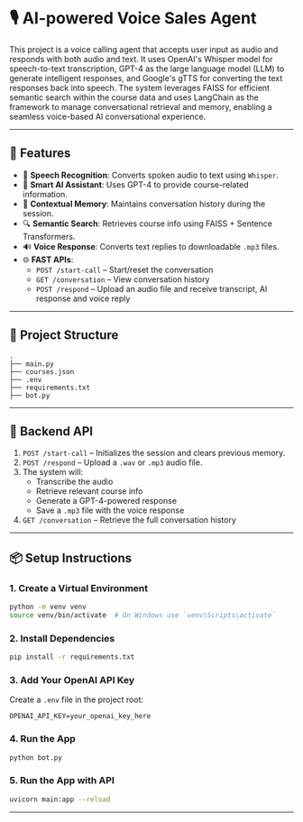 # 🎙️ AI-powered Voice Sales Agent

This project is a voice calling agent that accepts user input as audio and responds with both audio and text. It uses OpenAI's Whisper model for speech-to-text transcription, GPT-4 as the large language model (LLM) to generate intelligent responses, and Google's gTTS for converting the text responses back into speech. The system leverages FAISS for efficient semantic search within the course data and uses LangChain as the framework to manage conversational retrieval and memory, enabling a seamless voice-based AI conversational experience.


---

## 🚀 Features

- 🎤 **Speech Recognition**: Converts spoken audio to text using `Whisper`.
- 🤖 **Smart AI Assistant**: Uses GPT-4 to provide course-related information.
- 🧠 **Contextual Memory**: Maintains conversation history during the session.
- 🔍 **Semantic Search**: Retrieves course info using FAISS + Sentence Transformers.
- 🔊 **Voice Response**: Converts text replies to downloadable `.mp3` files.
- 🌐 **FAST APIs**:
  - `POST /start-call` – Start/reset the conversation
  - `GET /conversation` – View conversation history
  - `POST /respond` – Upload an audio file and receive transcript, AI response and voice reply

---

## 📁 Project Structure

```
.
├── main.py               
├── courses.json          
├── .env                  
├── requirements.txt
├── bot.py        
```

---

## 🧪 Backend API

1. `POST /start-call` – Initializes the session and clears previous memory.
2. `POST /respond` – Upload a `.wav` or `.mp3` audio file.
3. The system will:
   - Transcribe the audio
   - Retrieve relevant course info
   - Generate a GPT-4-powered response
   - Save a `.mp3` file with the voice response
4. `GET /conversation` – Retrieve the full conversation history

---

## 📦 Setup Instructions


### 1. Create a Virtual Environment

```bash
python -m venv venv
source venv/bin/activate  # On Windows use `venv\Scripts\activate`
```

### 2. Install Dependencies

```bash
pip install -r requirements.txt
```

### 3. Add Your OpenAI API Key

Create a `.env` file in the project root:

```
OPENAI_API_KEY=your_openai_key_here
```

### 4. Run the App 

```bash
python bot.py
```
### 5. Run the App with API

```bash
uvicorn main:app --reload
```
---


